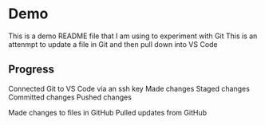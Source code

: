 # Demo

This is a demo README file that I am using to experiment with Git
This is an attenmpt to update a file in Git and then pull down into VS Code

## Progress

Connected Git to VS Code via an ssh key
Made changes
Staged changes
Committed changes
Pushed changes

Made changes to files in GitHub
Pulled updates from GitHub


